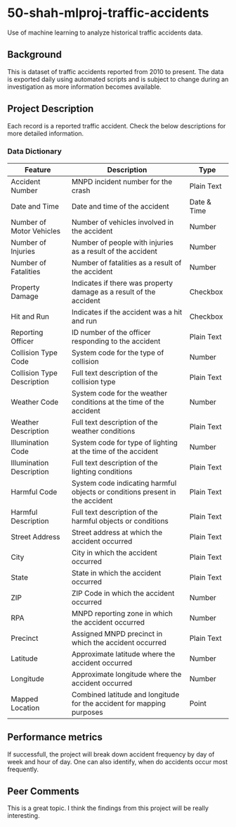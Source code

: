 # 50-shah-mlproj-traffic-accidents
Use of machine learning to analyze historical traffic accidents data.

## Background

This is dataset of traffic accidents reported from 2010 to present. The data is exported daily using automated scripts and is subject to change during an investigation as more information becomes available.

## Project Description

Each record is a reported traffic accident. Check the below descriptions for more detailed information.

### **Data Dictionary**

Feature	|	Description	|	Type
-------------	|	-------------	|	-------------
Accident Number	|	MNPD incident number for the crash	|	Plain Text
Date and Time	|	Date and time of the accident	|	Date & Time
Number of Motor Vehicles	|	Number of vehicles involved in the accident	|	Number
Number of Injuries	|	Number of people with injuries as a result of the accident	|	Number
Number of Fatalities	|	Number of fatalities as a result of the accident	|	Number
Property Damage	|	Indicates if there was property damage as a result of the accident	|	Checkbox
Hit and Run	|	Indicates if the accident was a hit and run	|	Checkbox
Reporting Officer	|	ID number of the officer responding to the accident	|	Plain Text
Collision Type Code	|	System code for the type of collision	|	Number
Collision Type Description	|	Full text description of the collision type	|	Plain Text
Weather Code	|	System code for the weather conditions at the time of the accident	|	Number
Weather Description	|	Full text description of the weather conditions	|	Plain Text
Illumination Code	|	System code for type of lighting at the time of the accident	|	Number
Illumination Description	|	Full text description of the lighting conditions	|	Plain Text
Harmful Code	|	System code indicating harmful objects or conditions present in the accident	|	Plain Text
Harmful Description	|	Full text description of the harmful objects or conditions	|	Plain Text
Street Address	|	Street address at which the accident occurred	|	Plain Text
City	|	City in which the accident occurred	|	Plain Text
State	|	State in which the accident occurred	|	Plain Text
ZIP	|	ZIP Code in which the accident occurred	|	Number
RPA	|	MNPD reporting zone in which the accident occurred	|	Number
Precinct	|	Assigned MNPD precinct in which the accident occurred	|	Plain Text
Latitude	|	Approximate latitude where the accident occurred	|	Number
Longitude	|	Approximate longitude where the accident occurred	|	Number
Mapped Location	|	Combined latitude and longitude for the accident for mapping purposes	|	Point

## Performance metrics

If successfull, the project will break down accident frequency by day of week and hour of day. One can also identify, when do accidents occur most frequently.

## Peer Comments

This is a great topic. I think the findings from this project will be really interesting. 
